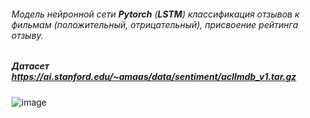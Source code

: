 ###### Модель нейронной сети ___Pytorch___ (___LSTM___) классификация отзывов к фильмам (положительный, отрицательный), присвоение рейтинга отзыву.  

##### Датасет  https://ai.stanford.edu/~amaas/data/sentiment/aclImdb_v1.tar.gz  

![image](https://github.com/drug173/Python/assets/47415634/32ff27ed-9f5c-4025-b1e3-a853877eefe6)  


